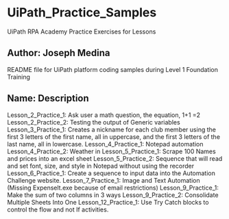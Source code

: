 # UiPath_Practice_Samples
UiPath RPA Academy Practice Exercises for Lessons 
## Author: Joseph Medina
README file for UiPath platform coding samples during Level 1 Foundation Training
## Name: Description
Lesson_2_Practice_1: Ask user a math question, the equation, 1+1 =2
Lesson_2_Practice_2: Testing the output of Generic variables
Lesson_3_Practice_1: Creates a nickname for each club member using the first 3 letters of the first name, all in uppercase, and the first 3 letters of the last name, all in lowercase.
Lesson_4_Practice_1: Notepad automation
Lesson_4_Practice_2: Weather in <city>
Lesson_5_Practice_1: Scrape 100 Names and prices into an excel sheet
Lesson_5_Practice_2: Sequence that will read and set font, size, and style in Notepad without using the recorder
Lesson_6_Practice_1: Create a sequence to input data into the Automation Challenge website.
Lesson_7_Practice_1: Image and Text Automation (Missing Expenselt.exe because of email restrictions)
Lesson_9_Practice_1: Make the sum of two columns in 3 ways
Lesson_9_Practice_2: Consolidate Multiple Sheets Into One
Lesson_12_Practice_1: Use Try Catch blocks to control the flow and not If activities.

